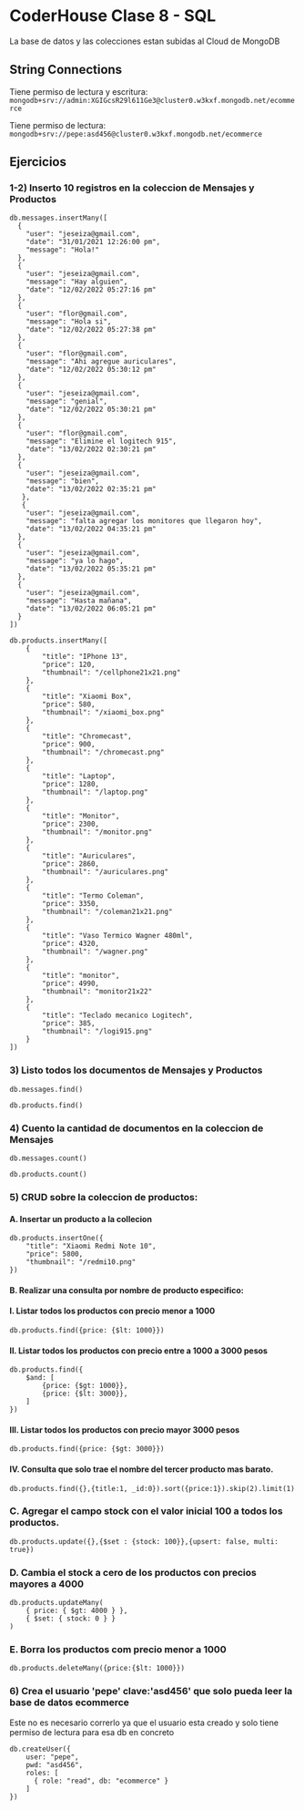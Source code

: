 # CoderHouse Clase 8  - SQL


La base de datos y las colecciones estan subidas al Cloud de MongoDB

## String Connections

Tiene permiso de lectura y escritura:
`mongodb+srv://admin:XGIGcsR29l611Ge3@cluster0.w3kxf.mongodb.net/ecommerce`

Tiene permiso de lectura:
`mongodb+srv://pepe:asd456@cluster0.w3kxf.mongodb.net/ecommerce`



## Ejercicios

### 1-2) Inserto 10 registros en la coleccion de Mensajes y Productos
````
db.messages.insertMany([
  {
    "user": "jeseiza@gmail.com",
    "date": "31/01/2021 12:26:00 pm",
    "message": "Hola!"
  },
  {
    "user": "jeseiza@gmail.com",
    "message": "Hay alguien",
    "date": "12/02/2022 05:27:16 pm"
  },
  {
    "user": "flor@gmail.com",
    "message": "Hola si",
    "date": "12/02/2022 05:27:38 pm"
  },
  {
    "user": "flor@gmail.com",
    "message": "Ahi agregue auriculares",
    "date": "12/02/2022 05:30:12 pm"
  },
  {
    "user": "jeseiza@gmail.com",
    "message": "genial",
    "date": "12/02/2022 05:30:21 pm"
  },
  {
    "user": "flor@gmail.com",
    "message": "Elimine el logitech 915",
    "date": "13/02/2022 02:30:21 pm"
  },
  {
    "user": "jeseiza@gmail.com",
    "message": "bien",
    "date": "13/02/2022 02:35:21 pm"
   },
   {
    "user": "jeseiza@gmail.com",
    "message": "falta agregar los monitores que llegaron hoy",
    "date": "13/02/2022 04:35:21 pm"
  },
  {
    "user": "jeseiza@gmail.com",
    "message": "ya lo hago",
    "date": "13/02/2022 05:35:21 pm"
  },
  {
    "user": "jeseiza@gmail.com",
    "message": "Hasta mañana",
    "date": "13/02/2022 06:05:21 pm"
  }
])
````

````
db.products.insertMany([
    {
        "title": "IPhone 13",
        "price": 120,
        "thumbnail": "/cellphone21x21.png"
    },
    {
        "title": "Xiaomi Box",
        "price": 580,
        "thumbnail": "/xiaomi_box.png"
    },
    {
        "title": "Chromecast",
        "price": 900,
        "thumbnail": "/chromecast.png"
    },
    {
        "title": "Laptop",
        "price": 1280,
        "thumbnail": "/laptop.png"
    },
    {
        "title": "Monitor",
        "price": 2300,
        "thumbnail": "/monitor.png"
    },
    {
        "title": "Auriculares",
        "price": 2860,
        "thumbnail": "/auriculares.png"
    },
    {
        "title": "Termo Coleman",
        "price": 3350,
        "thumbnail": "/coleman21x21.png"
    },
    {
        "title": "Vaso Termico Wagner 480ml",
        "price": 4320,
        "thumbnail": "/wagner.png"
    },
    {
        "title": "monitor",
        "price": 4990,
        "thumbnail": "monitor21x22"
    },
    {
        "title": "Teclado mecanico Logitech",
        "price": 385,
        "thumbnail": "/logi915.png"
    }
])
````

### 3) Listo todos los documentos de Mensajes y Productos

````
db.messages.find()

db.products.find()
````

### 4) Cuento la cantidad de documentos en la coleccion de Mensajes

````
db.messages.count()

db.products.count()
````

### 5) CRUD sobre la coleccion de productos:

#### A. Insertar un producto a la collecion

````
db.products.insertOne({
    "title": "Xiaomi Redmi Note 10",
    "price": 5800,
    "thumbnail": "/redmi10.png"
})
````

#### B. Realizar una consulta por nombre de producto especifico:

#### I. Listar todos los productos con precio menor a 1000

````
db.products.find({price: {$lt: 1000}})
````

#### II. Listar todos los productos con precio entre a 1000 a 3000 pesos

````
db.products.find({
    $and: [
        {price: {$gt: 1000}},
        {price: {$lt: 3000}},
    ]
})
````

#### III. Listar todos los productos con precio mayor 3000 pesos

````
db.products.find({price: {$gt: 3000}})
````

#### IV. Consulta que solo trae el nombre del tercer producto mas barato.

````
db.products.find({},{title:1, _id:0}).sort({price:1}).skip(2).limit(1)
````

### C. Agregar el campo stock con el valor inicial 100 a todos los productos.

````
db.products.update({},{$set : {stock: 100}},{upsert: false, multi: true})
````

### D. Cambia el stock a cero de los productos con precios mayores a 4000

````
db.products.updateMany(
    { price: { $gt: 4000 } },
    { $set: { stock: 0 } }
)
````

### E. Borra los productos com precio menor a 1000

````  
db.products.deleteMany({price:{$lt: 1000}})
````

### 6) Crea el usuario 'pepe' clave:'asd456' que solo pueda leer la base de datos ecommerce

Este no es necesario correrlo ya que el usuario esta creado y solo tiene permiso de lectura para esa db en concreto

````
db.createUser({
    user: "pepe",
    pwd: "asd456",
    roles: [
      { role: "read", db: "ecommerce" }
    ]
})
````